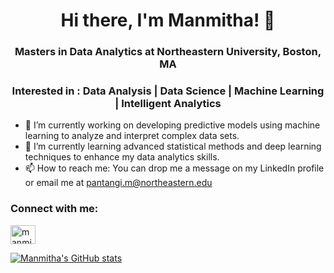 

<h1 align="center">Hi there, I'm Manmitha! 👋 </h1>
<h3 align="center">Masters in Data Analytics at Northeastern University, Boston, MA </h3>
<h3 align="center">Interested in : Data Analysis | Data Science | Machine Learning | Intelligent Analytics </h3>


- 🔭 I’m currently working on developing predictive models using machine learning to analyze and interpret complex data sets.
- 🌱 I’m currently learning advanced statistical methods and deep learning techniques to enhance my data analytics skills.
- 📫 How to reach me: You can drop me a message on my LinkedIn profile or email me at pantangi.m@northeastern.edu




<h3 align="left">Connect with me:</h3>
<p align="left">
<a href="https://www.linkedin.com/in/manmitha-pantangi/" target="blank"><img align="center" src="https://raw.githubusercontent.com/rahuldkjain/github-profile-readme-generator/master/src/images/icons/Social/linked-in-alt.svg" alt="manmithapantangi" height="30" width="40" /></a>
</p>




[![Manmitha's GitHub stats](https://github-readme-stats.vercel.app/api?username=manmitha-p)](https://github.com/manmitha-p/github-readme-stats)

